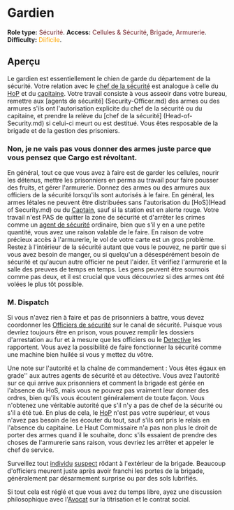 # Gardien
**Role type:** <font color= "#711e25">Sécurité</font>. **Access:** <font color="#711e25">Cellules & Sécurité</font>, <font color="#711e25">Brigade</font>, <font color="#711e25">Armurerie</font>. **Difficulty:** <font color="Orange">Diificile</font>.


## Aperçu

Le gardien est essentiellement le chien de garde du département de la sécurité. Votre relation avec le [chef de la sécurité](Head-of-Security.md) est analogue à celle du [HoP](Head-of-Personnel.md) et du [capitaine](Captain.md). Votre travail consiste à vous asseoir dans votre bureau, remettre aux [agents de sécurité] (Security-Officer.md) des armes ou des armures s'ils ont l'autorisation explicite du chef de la sécurité ou du capitaine, et prendre la relève du [chef de la sécurité] (Head-of-Security.md) si celui-ci meurt ou est destitué. Vous êtes resposable de la brigade et de la gestion des prisoniers.
### Non, je ne vais pas vous donner des armes juste parce que vous pensez que Cargo est révoltant.


En général, tout ce que vous avez à faire est de garder les cellules, nourir les détenus, mettre les prisonniers en perma au travail pour faire pousser des fruits, et gérer l'armurerie. Donnez des armes ou des armures aux officiers de la sécurité lorsqu'ils sont autorisés à le faire. En général, les armes létales ne peuvent être distribuées sans l'autorisation du [HoS](Head of Security.md) ou du [Captain](Captain.md), sauf si la station est en alerte rouge. Votre travail n'est PAS de quitter la zone de sécurité et d'arrêter les crimes comme un [agent de sécurité](Security-Officer.md) ordinaire, bien que s'il y en a une petite quantité, vous avez une raison valable de le faire. En raison de votre précieux accès à l'armurerie, le vol de votre carte est un gros problème. Restez à l'intérieur de la sécurité autant que vous le pouvez, ne partir que si vous avez besoin de manger, ou si quelqu'un a désespérément besoin de sécurité et qu'aucun autre officier ne peut l'aider. Et vérifiez l'armurerie et la salle des preuves de temps en temps. Les gens peuvent être sournois comme pas deux, et il est crucial que vous découvriez si des armes ont été volées le plus tôt possible.


### M. Dispatch


Si vous n'avez rien à faire et pas de prisonniers à battre, vous devez coordonner les [Officiers de sécurité](Security-Officer.md) sur le canal de sécurité. Puisque vous devriez toujours être en prison, vous pouvez remplir les dossiers d'arrestation au fur et à mesure que les officiers ou le [Detective](Detective.md) les rapportent. Vous avez la possibilité de faire fonctionner la sécurité comme une machine bien huilée si vous y mettez du vôtre.

Une note sur l'autorité et la chaîne de commandement : Vous êtes égaux en grade'' aux autres agents de sécurité et au détective. Vous avez l'autorité sur ce qui arrive aux prisonniers et comment la brigade est gérée en l'absence du HoS, mais vous ne pouvez pas vraiment leur donner des ordres, bien qu'ils vous écoutent généralement de toute façon. Vous n'obtenez une véritable autorité que s'il n'y a pas de chef de la sécurité ou s'il a été tué. En plus de cela, le [HoP](Head-of-Personnel.md) n'est pas votre supérieur, et vous n'avez pas besoin de les écouter du tout, sauf s'ils ont pris le relais en l'absence du capitaine. Le Haut Commissaire n'a pas non plus le droit de porter des armes quand il le souhaite, donc s'ils essaient de prendre des choses de l'armurerie sans raison, vous devriez les arrêter et appeler le chef de service.

Surveillez tout [individu](Assistant.md) [suspect](Clown.md) rôdant à l'extérieur de la brigade. Beaucoup d'officiers meurent juste après avoir franchi les portes de la brigade, généralement par désarmement surprise ou par des sols lubrifiés.

Si tout cela est réglé et que vous avez du temps libre, ayez une discussion philosophique avec l'[Avocat](Lawyer.md) sur la titrisation et le contrat social.